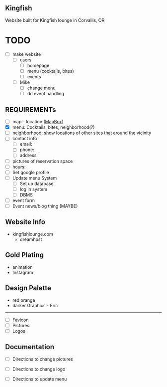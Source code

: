 ## Kingfish
Website built for Kingfish lounge in Corvallis, OR

TODO
====
- [ ] make website
    - [ ] users
        - [ ] homepage
        - [ ] menu (cocktails, bites)
        - [ ] events
    - [ ] Mike
        - [ ] change menu
        - [ ] do event handling

REQUIREMENTs
------------
- [ ] map - location ([MapBox](http://mapbox.com))
- [x] menu: Cocktails, bites, neighborhood(?) 
- [ ] neighborhood:	show locations of other sites that around the vicinity
- [ ] contact info
    - [ ] email: 
    - [ ] phone:
    - [ ] address:
- [ ] pictures of reservation space
- [ ] hours:
- [ ] Set google profile
- [ ] Update menu System
    - [ ] Set up database
    - [ ] log in system
    - [ ] DBMS
- [ ] event form
- [ ] Event news/blog thing (MAYBE)
 
Website Info
-------
- kingfishlounge.com
    - dreamhost 

Gold Plating
------------
- animation
- Instagram

Design Palette
--------------
- red orange
- darker
Graphics - Eric
--------------
- [ ] Favicon
- [ ] Pictures
- [ ] Logos

Documentation
--------------------
- [ ] Directions to change pictures 
- [ ] Directions to change logo
- [ ] Directions to update menu 

